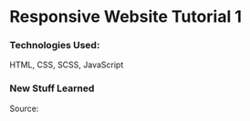 # Responsive Website Tutorial 1

<h3>Technologies Used: </h3>
<p>HTML, CSS, SCSS, JavaScript</p>

<h3>New Stuff Learned</h3>
<p></p>
<p>Source: </p>

